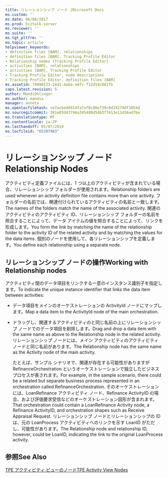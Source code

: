 ```yaml
---
title: リレーションシップ ノード |Microsoft Docs
ms.custom: ''
ms.date: 06/08/2017
ms.prod: biztalk-server
ms.reviewer: ''
ms.suite: ''
ms.tgt_pltfrm: ''
ms.topic: article
helpviewer_keywords:
- definition files [BAM], relationships
- definition files [BAM], Tracking Profile Editor
- Relationship nodes [Tracking Profile Editor]
- activities [BAM], relationships
- activities [BAM], Tracking Profile Editor
- Tracking Profile Editor, node descriptions
- Tracking Profile Editor, definition files [BAM]
ms.assetid: 74090133-24d1-4aba-a4fc-f12d19c881fb
caps.latest.revision: 5
author: MandiOhlinger
ms.author: mandia
manager: anneta
ms.openlocfilehash: ce7acbed8914fa7af8c80e739c9d29279df1054d
ms.sourcegitcommit: 381e83d43796a345488d54b3f7413e11d56ad7be
ms.translationtype: MT
ms.contentlocale: ja-JP
ms.lasthandoff: 05/07/2019
ms.locfileid: "65397983"
---
```

# <a name="relationship-nodes"></a><span data-ttu-id="92a61-102">リレーションシップ ノード</span><span class="sxs-lookup"><span data-stu-id="92a61-102">Relationship Nodes</span></span>
<span data-ttu-id="92a61-103">アクティビティ定義ファイルには、1 つ以上のアクティビティが含まれている場合、リレーションシップ フォルダーが使用されます。</span><span class="sxs-lookup"><span data-stu-id="92a61-103">Relationship folders are used whenever an activity definition file contains more than one activity.</span></span> <span data-ttu-id="92a61-104">フォルダーの名前では、関連付けられているアクティビティの名前と一致します。</span><span class="sxs-lookup"><span data-stu-id="92a61-104">The names of the folders match the name of the associated activity.</span></span> <span data-ttu-id="92a61-105">関連のアクティビティのアクティビティ ID、リレーションシップ フォルダーの名前を照合することによって、データ アイテムの値を照合することによって、リンクを形成します。</span><span class="sxs-lookup"><span data-stu-id="92a61-105">You form the link by matching the name of the relationship folder to the activity ID of the related activity and by matching the values for the data items.</span></span> <span data-ttu-id="92a61-106">個別のノードを使用して、各リレーションシップを定義します。</span><span class="sxs-lookup"><span data-stu-id="92a61-106">You define each relationship using a separate node.</span></span>  
  
## <a name="working-with-relationship-nodes"></a><span data-ttu-id="92a61-107">リレーションシップ ノードの操作</span><span class="sxs-lookup"><span data-stu-id="92a61-107">Working with Relationship nodes</span></span>  
 <span data-ttu-id="92a61-108">アクティビティ間のデータ項目をリンクする一意のインスタンス識別子を指定します。</span><span class="sxs-lookup"><span data-stu-id="92a61-108">To indicate the unique instance identifier that links the data item between activities:</span></span>  
  
- <span data-ttu-id="92a61-109">データ項目をメインのオーケストレーションの ActivityId ノードにマップします。</span><span class="sxs-lookup"><span data-stu-id="92a61-109">Map a data item to the ActivityId node of the main orchestration.</span></span>  
  
- <span data-ttu-id="92a61-110">ドラッグし、関連するアクティビティのと同じ名前の上にリレーションシップ ノードでのデータ項目を削除します。</span><span class="sxs-lookup"><span data-stu-id="92a61-110">Drag and drop a data item with the same name as above to the Relationship node in the related activity.</span></span> <span data-ttu-id="92a61-111">リレーションシップ ノードには、メイン アクティビティのアクティビティ ノードと同じ名前があります。</span><span class="sxs-lookup"><span data-stu-id="92a61-111">The Relationship node has the same name as the Activity node of the main activity.</span></span>  
  
  <span data-ttu-id="92a61-112">たとえば、サンプル シナリオで、関連が存在する可能性がありますが RefinanceOrchestration というオーケストレーションで独立したビジネス プロセスが表されます。</span><span class="sxs-lookup"><span data-stu-id="92a61-112">For example, in the sample scenario, there could be a related but separate business process represented in an orchestration called RefinanceOrchestration.</span></span> <span data-ttu-id="92a61-113">そのオーケストレーションには、LoanRefinance アクティビティ ノード、Refinance ActivityID の場合、および評価要求受信などのオーケストレーション図形が含まれます。</span><span class="sxs-lookup"><span data-stu-id="92a61-113">That orchestration could contain a LoanRefinance Activity node, a Refinance ActivityID, and orchestration shapes such as Receive Appraisal Request.</span></span> <span data-ttu-id="92a61-114">リレーションシップ ノードとリレーションシップの ID は、元の LoanProcess アクティビティへのリンクを示す LoanID がただし、可能性があります。</span><span class="sxs-lookup"><span data-stu-id="92a61-114">The Relationship node and relationship ID, however, could be LoanID, indicating the link to the original LoanProcess activity.</span></span>  
  
## <a name="see-also"></a><span data-ttu-id="92a61-115">参照</span><span class="sxs-lookup"><span data-stu-id="92a61-115">See Also</span></span>  
 [<span data-ttu-id="92a61-116">TPE アクティビティ ビューのノード</span><span class="sxs-lookup"><span data-stu-id="92a61-116">TPE Activity View Nodes</span></span>](../core/tpe-activity-view-nodes.md)